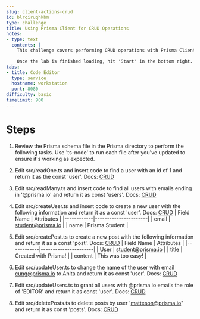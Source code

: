 ```yaml
---
slug: client-actions-crud
id: blrqiruqhkbm
type: challenge
title: Using Prisma Client for CRUD Operations
notes:
- type: text
  contents: |
    This challenge covers performing CRUD operations with Prisma Client. These are some of the most common tasks performed and every user of Prisma should master these skills.

    Once the lab is finished loading, hit 'Start' in the bottom right.
tabs:
- title: Code Editor
  type: service
  hostname: workstation
  port: 8080
difficulty: basic
timelimit: 900
---
```

Steps
======
1. Review the Prisma schema file in the Prisma directory to perform the following tasks. Use 'ts-node' to run each file after you've updated to ensure it's working as expected.
1. Edit src/readOne.ts and insert code to find a user with an id of 1 and return it as the const 'user'. Docs: [CRUD](https://www.prisma.io/docs/concepts/components/prisma-client/crud)
1. Edit src/readMany.ts and insert code to find all users with emails ending in '@prisma.io' and return it as const 'users'. Docs: [CRUD](https://www.prisma.io/docs/concepts/components/prisma-client/crud)
1. Edit src/createUser.ts and insert code to create a new user with the following information and return it as a const 'user'. Docs: [CRUD](https://www.prisma.io/docs/concepts/components/prisma-client/crud)
    | Field Name | Attributes           |
    |------------|----------------------|
    | email      | student@prisma.io    |
    | name       | Prisma Student       |
    
1. Edit src/createPost.ts to create a new post with the following information and return it as a const 'post'. Docs: [CRUD](https://www.prisma.io/docs/concepts/components/prisma-client/crud)
    | Field Name | Attributes           |
    |------------|----------------------|
    | User       | student@prisma.io    |
    | title      | Created with Prisma! |
    | content    | This was too easy!   |
    
1. Edit src/updateUser.ts to change the name of the user with email cung@prisma.io to Anita and return it as const 'user'. Docs: [CRUD](https://www.prisma.io/docs/concepts/components/prisma-client/crud)
1. Edit src/updateUsers.ts to grant all users with @prisma.io emails the role of 'EDITOR' and return it as const 'user'. Docs: [CRUD](https://www.prisma.io/docs/concepts/components/prisma-client/crud)
1. Edit src/deletePosts.ts to delete posts by user 'matteson@prisma.io" and return it as const 'posts'. Docs: [CRUD](https://www.prisma.io/docs/concepts/components/prisma-client/crud)
